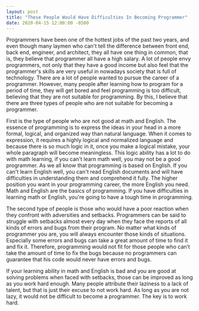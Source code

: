 ```yaml
---
layout: post
title: "These People Would Have Difficulties In Becoming Programmer"
date: 2020-04-15 12:00:00 -0500
---
```


Programmers have been one of the hottest jobs of the past two years, and even though many laymen who can't tell the difference between front end, back end, engineer, and architect, they all have one thing in common,  that is, they believe that programmer all have a high salary. A lot of people envy programmers, not only that they have a good income but also feel that the programmer's skills are very useful in nowadays society that is full of technology. There are a lot of people wanted to pursue the career of a programmer. However, many people after learning how to program for a period of time, they will get bored and feel programming is too difficult, believing that they are not suitable for programming. By this, I believe that there are three types of people who are not suitable for becoming a programmer. 

First is the type of people who are not good at math and English. The essence of programming is to express the ideas in your head in a more formal, logical, and organized way than natural language. When it comes to expression, it requires a highly logical and normalized language and because there is so much logic in it, once you make a logical mistake, your whole paragraph will become meaningless. This logic ability has a lot to do with math learning, if you can't learn math well, you may not be a good programmer. As we all know that programming is based on English. If you can't learn English well, you can't read English documents and will have difficulties in understanding them and comprehend it fully. The higher position you want in your programming career, the more English you need. Math and English are the basics of programming. If you have difficulties in learning math or English, you're going to have a tough time in programming.

The second type of people is those who would have a poor reaction when they confront with adversities and setbacks. Programmers can be said to struggle with setbacks almost every day when they face the reports of all kinds of errors and bugs from their program. No matter what kinds of programmer you are, you will always encounter those kinds of situations. Especially some errors and bugs can take a great amount of time to find it and fix it. Therefore, programming would not fit for those people who can’t take the amount of time to fix the bugs because no programmers can guarantee that his code would never have errors and bugs.

If your learning ability in math and English is bad and you are good at solving problems when faced with setbacks, those can be improved as long as you work hard enough. Many people attribute their laziness to a lack of talent, but that is just their excuse to not work hard. As long as you are not lazy, it would not be difficult to become a programmer. The key is to work hard.
